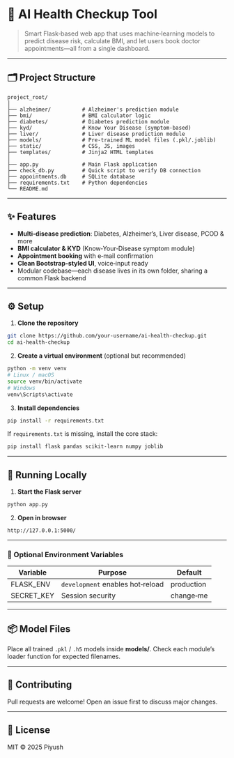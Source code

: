 
# 🧠 AI Health Checkup Tool

> Smart Flask‑based web app that uses machine‑learning models to predict disease risk, calculate BMI, and let users book doctor appointments—all from a single dashboard.

---

## 🗂️ Project Structure

```plaintext
project_root/
│
├── alzheimer/          # Alzheimer's prediction module
├── bmi/                # BMI calculator logic
├── diabetes/           # Diabetes prediction module
├── kyd/                # Know Your Disease (symptom-based)
├── liver/              # Liver disease prediction module
├── models/             # Pre‑trained ML model files (.pkl/.joblib)
├── static/             # CSS, JS, images
├── templates/          # Jinja2 HTML templates
│
├── app.py              # Main Flask application
├── check_db.py         # Quick script to verify DB connection
├── appointments.db     # SQLite database
├── requirements.txt    # Python dependencies
└── README.md
```

---

## ✨ Features

- **Multi‑disease prediction**: Diabetes, Alzheimer’s, Liver disease, PCOD & more  
- **BMI calculator & KYD** (Know‑Your‑Disease symptom module)  
- **Appointment booking** with e‑mail confirmation  
- **Clean Bootstrap‑styled UI**, voice‑input ready  
- Modular codebase—each disease lives in its own folder, sharing a common Flask backend  

---

## ⚙️ Setup

1. **Clone the repository**

```bash
git clone https://github.com/your‑username/ai‑health‑checkup.git
cd ai‑health‑checkup
```

2. **Create a virtual environment** (optional but recommended)

```bash
python -m venv venv
# Linux / macOS
source venv/bin/activate
# Windows
venv\Scripts\activate
```

3. **Install dependencies**

```bash
pip install -r requirements.txt
```

If `requirements.txt` is missing, install the core stack:

```bash
pip install flask pandas scikit-learn numpy joblib
```

---

## 🚀 Running Locally

1. **Start the Flask server**

```bash
python app.py
```

2. **Open in browser**

```url
http://127.0.0.1:5000/
```

---

### 🔧 Optional Environment Variables

| Variable     | Purpose                           | Default      |
|--------------|-----------------------------------|--------------|
| FLASK_ENV    | `development` enables hot‑reload  | production   |
| SECRET_KEY   | Session security                  | change‑me    |

---

## 📦 Model Files

Place all trained `.pkl` / `.h5` models inside **models/**. Check each module’s loader function for expected filenames.

---

## 🤝 Contributing

Pull requests are welcome! Open an issue first to discuss major changes.

---

## 📝 License

MIT © 2025 Piyush

